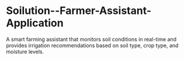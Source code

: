 # Soilution--Farmer-Assistant-Application
A smart farming assistant that monitors soil conditions in real-time and provides irrigation recommendations based on soil type, crop type, and moisture levels.
